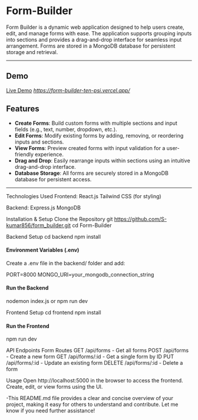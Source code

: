 # Form-Builder 
Form Builder is a dynamic web application designed to help users create, edit, and manage forms with ease. The application supports grouping inputs into sections and provides a drag-and-drop interface for seamless input arrangement. Forms are stored in a MongoDB database for persistent storage and retrieval.

---

## Demo
[Live Demo](#) *https://form-builder-ten-psi.vercel.app/*


## Features

- **Create Forms**: Build custom forms with multiple sections and input fields (e.g., text, number, dropdown, etc.).
- **Edit Forms**: Modify existing forms by adding, removing, or reordering inputs and sections.
- **View Forms**: Preview created forms with input validation for a user-friendly experience.
- **Drag and Drop**: Easily rearrange inputs within sections using an intuitive drag-and-drop interface.
- **Database Storage**: All forms are securely stored in a MongoDB database for persistent access.

---

Technologies Used
Frontend:
React.js
Tailwind CSS (for styling)

Backend:
Express.js
MongoDB

Installation & Setup
Clone the Repository
git https://github.com/S-kumar856/form_builder.git
cd Form-Builder


Backend Setup
cd backend
npm install


#### Environment Variables (.env)

Create a .env file in the backend/ folder and add:

PORT=8000
MONGO_URI=your_mongodb_connection_string


#### Run the Backend

nodemon index.js or npm run dev

Frontend Setup
cd frontend
npm install


#### Run the Frontend

npm run dev


API Endpoints
Form Routes
GET /api/forms - Get all forms
POST /api/forms - Create a new form
GET /api/forms/:id - Get a single form by ID
PUT /api/forms/:id - Update an existing form
DELETE /api/forms/:id - Delete a form

Usage
Open http://localhost:5000 in the browser to access the frontend.
Create, edit, or view forms using the UI.

-This README.md file provides a clear and concise overview of your project, making it easy for others to understand and contribute. Let me know if you need further assistance! 
